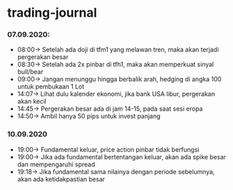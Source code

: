 # trading-journal

### 07.09.2020:

* 08:00-> Setelah ada doji di tfm1 yang melawan tren, maka akan terjadi pergerakan besar
* 08:30-> Setelah ada 2x pinbar di tfh1, maka akan memperkuat sinyal bull/bear
* 09:00-> Jangan menunggu hingga berbalik arah, hedging di angka 100 untuk pembukaan 1 Lot
* 14:07-> Lihat dulu kalender ekonomi, jika bank USA libur, pergerakan akan kecil
* 14:45-> Pergerakan besar ada di jam 14-15, pada saat sesi eropa
* 14:50-> Ambil hanya 50 pips untuk invest panjang


### 10.09.2020
* 19:00-> Fundamental keluar, price action pinbar tidak berfungsi
* 19:00-> Jika ada fundamental bertentangan keluar, akan ada spike besar dan mempengaruhi spread
* 19:18-> Jika fundamental sama nilainya dengan periode sebelumnya, akan ada ketidakpastian besar

